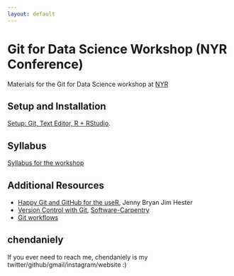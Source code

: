 ```yaml
---
layout: default
---
```


# Git for Data Science Workshop (NYR Conference)

Materials for the Git for Data Science workshop at [NYR](https://www.rstats.nyc/)

## Setup and Installation

[Setup: Git, Text Editor, R + RStudio](./setup.html).

## Syllabus

[Syllabus for the workshop](./syllabus.html)

## Additional Resources

- [Happy Git and GitHub for the useR](https://happygitwithr.com/), Jenny Bryan Jim Hester
- [Version Control with Git](http://swcarpentry.github.io/git-novice/), [Software-Carpentry](https://software-carpentry.org)
- [Git workflows](https://www.atlassian.com/git/tutorials/comparing-workflows)

## chendaniely

If you ever need to reach me, chendaniely is my twitter/github/gmail/instagram/website :)
